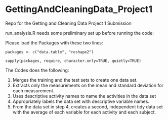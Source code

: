 # GettingAndCleaningData_Project1
Repo for the Getting and Cleaning Data Project 1 Submission

run_analysis.R needs some preliminary set up before running the code:

Please load the Packages with these two lines:
```
packages <- c("data.table", "reshape2")

sapply(packages, require, character.only=TRUE, quietly=TRUE)
```

The Codes does the following:

1. Merges the training and the test sets to create one data set.
2. Extracts only the measurements on the mean and standard deviation for each measurement. 
3. Uses descriptive activity names to name the activities in the data set
4. Appropriately labels the data set with descriptive variable names. 
5. From the data set in step 4, creates a second, independent tidy data set with the average of each variable for each activity and each subject.



